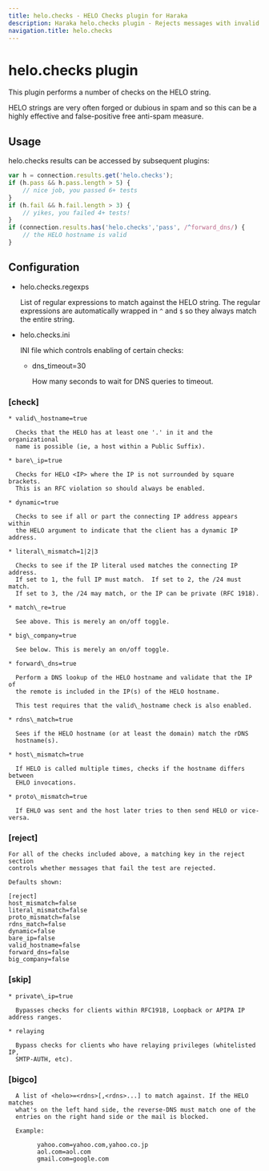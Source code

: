 ```yaml
---
title: helo.checks - HELO Checks plugin for Haraka
description: Haraka helo.checks plugin - Rejects messages with invalid HELO/EHLO
navigation.title: helo.checks
---
```


# helo.checks plugin

This plugin performs a number of checks on the HELO string.

HELO strings are very often forged or dubious in spam and so this can be a
highly effective and false-positive free anti-spam measure.


## Usage

helo.checks results can be accessed by subsequent plugins:

```js
var h = connection.results.get('helo.checks');
if (h.pass && h.pass.length > 5) {
    // nice job, you passed 6+ tests
}
if (h.fail && h.fail.length > 3) {
    // yikes, you failed 4+ tests!
}
if (connection.results.has('helo.checks','pass', /^forward_dns/) {
    // the HELO hostname is valid
}
```

## Configuration

* helo.checks.regexps

  List of regular expressions to match against the HELO string. The regular
  expressions are automatically wrapped in `^` and `$` so they always match
  the entire string.

* helo.checks.ini

  INI file which controls enabling of certain checks:

    * dns\_timeout=30

      How many seconds to wait for DNS queries to timeout.


### [check]


    * valid\_hostname=true

      Checks that the HELO has at least one '.' in it and the organizational
      name is possible (ie, a host within a Public Suffix).

    * bare\_ip=true

      Checks for HELO <IP> where the IP is not surrounded by square brackets.
      This is an RFC violation so should always be enabled.

    * dynamic=true

      Checks to see if all or part the connecting IP address appears within
      the HELO argument to indicate that the client has a dynamic IP address.

    * literal\_mismatch=1|2|3

      Checks to see if the IP literal used matches the connecting IP address.
      If set to 1, the full IP must match.  If set to 2, the /24 must match.
      If set to 3, the /24 may match, or the IP can be private (RFC 1918).

    * match\_re=true

      See above. This is merely an on/off toggle.

    * big\_company=true

      See below. This is merely an on/off toggle.

    * forward\_dns=true

      Perform a DNS lookup of the HELO hostname and validate that the IP of
      the remote is included in the IP(s) of the HELO hostname.

      This test requires that the valid\_hostname check is also enabled.

    * rdns\_match=true

      Sees if the HELO hostname (or at least the domain) match the rDNS
      hostname(s).

    * host\_mismatch=true

      If HELO is called multiple times, checks if the hostname differs between
      EHLO invocations.

    * proto\_mismatch=true

      If EHLO was sent and the host later tries to then send HELO or vice-versa.

### [reject]

    For all of the checks included above, a matching key in the reject section
    controls whether messages that fail the test are rejected.

    Defaults shown:

    [reject]
    host_mismatch=false
    literal_mismatch=false
    proto_mismatch=false
    rdns_match=false
    dynamic=false
    bare_ip=false
    valid_hostname=false
    forward_dns=false
    big_company=false

### [skip]

    * private\_ip=true

      Bypasses checks for clients within RFC1918, Loopback or APIPA IP address ranges.

    * relaying

      Bypass checks for clients who have relaying privileges (whitelisted IP,
      SMTP-AUTH, etc).


### [bigco]

      A list of <helo>=<rdns>[,<rdns>...] to match against. If the HELO matches
      what's on the left hand side, the reverse-DNS must match one of the
      entries on the right hand side or the mail is blocked.

      Example:

            yahoo.com=yahoo.com,yahoo.co.jp
            aol.com=aol.com
            gmail.com=google.com
